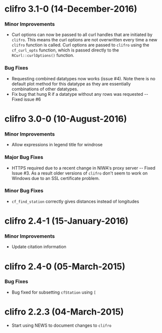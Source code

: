 clifro 3.1-0 (14-December-2016)
==========
### Minor Improvements
* Curl options can now be passed to all curl handles that are initiated by `clifro`. This means the curl options are not overwritten every time a new `clifro` function is called. Curl options are passed to `clifro` using the `cf_curl_opts` function, which is passed directly to the `RCurl::curlOptions()` function.

### Bug Fixes
* Requesting combined datatypes now works (issue #4). Note there is no default 
  plot method for this datatype as they are essentially combinations of other 
  datatypes.
* Fix bug that hung R if a datatype without any rows was requested -- Fixed issue #6

clifro 3.0-0 (10-August-2016)
==========

### Minor Improvements
* Allow expressions in legend title for windrose

### Major Bug Fixes
* HTTPS required due to a recent change in NIWA's proxy server -- Fixed Issue #3.
  As a result older versions of `clifro` don't seem to work on Windows due to an
  SSL certificate problem.

### Minor Bug Fixes
* `cf_find_station` correctly gives distances instead of longitudes

clifro 2.4-1 (15-January-2016)
==============================
### Minor Improvements
* Update citation information

clifro 2.4-0 (05-March-2015)
============================
### Bug Fixes
* Bug fixed for subsetting `cfStation` using `[`

clifro 2.2.3 (04-March-2015)
============================

* Start using NEWS to document changes to `clifro`
